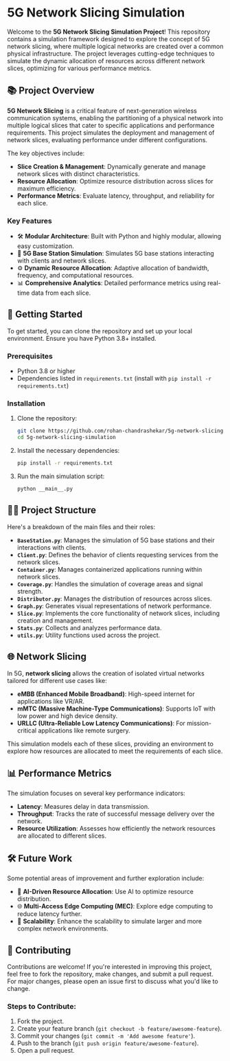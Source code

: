 
# 5G Network Slicing Simulation

Welcome to the **5G Network Slicing Simulation Project**! This repository contains a simulation framework designed to explore the concept of 5G network slicing, where multiple logical networks are created over a common physical infrastructure. The project leverages cutting-edge techniques to simulate the dynamic allocation of resources across different network slices, optimizing for various performance metrics.

## 📚 Project Overview

**5G Network Slicing** is a critical feature of next-generation wireless communication systems, enabling the partitioning of a physical network into multiple logical slices that cater to specific applications and performance requirements. This project simulates the deployment and management of network slices, evaluating performance under different configurations.

The key objectives include:

- **Slice Creation & Management**: Dynamically generate and manage network slices with distinct characteristics.
- **Resource Allocation**: Optimize resource distribution across slices for maximum efficiency.
- **Performance Metrics**: Evaluate latency, throughput, and reliability for each slice.

### Key Features

- 🛠 **Modular Architecture**: Built with Python and highly modular, allowing easy customization.
- 📡 **5G Base Station Simulation**: Simulates 5G base stations interacting with clients and network slices.
- ⚙️ **Dynamic Resource Allocation**: Adaptive allocation of bandwidth, frequency, and computational resources.
- 📊 **Comprehensive Analytics**: Detailed performance metrics using real-time data from each slice.

## 🚀 Getting Started

To get started, you can clone the repository and set up your local environment. Ensure you have Python 3.8+ installed.

### Prerequisites

- Python 3.8 or higher
- Dependencies listed in `requirements.txt` (install with `pip install -r requirements.txt`)

### Installation

1. Clone the repository:

    ```bash
    git clone https://github.com/rohan-chandrashekar/5g-network-slicing-simulation.git
    cd 5g-network-slicing-simulation
    ```

2. Install the necessary dependencies:

    ```bash
    pip install -r requirements.txt
    ```

3. Run the main simulation script:

    ```bash
    python __main__.py
    ```

## 🧑‍💻 Project Structure

Here's a breakdown of the main files and their roles:

- **`BaseStation.py`**: Manages the simulation of 5G base stations and their interactions with clients.
- **`Client.py`**: Defines the behavior of clients requesting services from the network slices.
- **`Container.py`**: Manages containerized applications running within network slices.
- **`Coverage.py`**: Handles the simulation of coverage areas and signal strength.
- **`Distributor.py`**: Manages the distribution of resources across slices.
- **`Graph.py`**: Generates visual representations of network performance.
- **`Slice.py`**: Implements the core functionality of network slices, including creation and management.
- **`Stats.py`**: Collects and analyzes performance data.
- **`utils.py`**: Utility functions used across the project.

## 🌐 Network Slicing

In 5G, **network slicing** allows the creation of isolated virtual networks tailored for different use cases like:

- **eMBB (Enhanced Mobile Broadband)**: High-speed internet for applications like VR/AR.
- **mMTC (Massive Machine-Type Communications)**: Supports IoT with low power and high device density.
- **URLLC (Ultra-Reliable Low Latency Communications)**: For mission-critical applications like remote surgery.

This simulation models each of these slices, providing an environment to explore how resources are allocated to meet the requirements of each slice.

## 📊 Performance Metrics

The simulation focuses on several key performance indicators:

- **Latency**: Measures delay in data transmission.
- **Throughput**: Tracks the rate of successful message delivery over the network.
- **Resource Utilization**: Assesses how efficiently the network resources are allocated to different slices.

## 🛠 Future Work

Some potential areas of improvement and further exploration include:

- 🧠 **AI-Driven Resource Allocation**: Use AI to optimize resource distribution.
- 🌐 **Multi-Access Edge Computing (MEC)**: Explore edge computing to reduce latency further.
- 🚀 **Scalability**: Enhance the scalability to simulate larger and more complex network environments.

## 🤝 Contributing

Contributions are welcome! If you're interested in improving this project, feel free to fork the repository, make changes, and submit a pull request. For major changes, please open an issue first to discuss what you'd like to change.

### Steps to Contribute:

1. Fork the project.
2. Create your feature branch (`git checkout -b feature/awesome-feature`).
3. Commit your changes (`git commit -m 'Add awesome feature'`).
4. Push to the branch (`git push origin feature/awesome-feature`).
5. Open a pull request.
